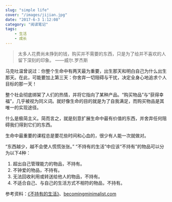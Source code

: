 ```yaml
---
slug: "simple life"
cover: "/images/jijian.jpg"
date: "2017-6-3 1:12:08"
category: "阅读笔记"
tags:
    - 生活
    - 成长
---
```

> 太多人花费尚未挣到的钱，购买并不需要的东西，只是为了给并不喜欢的人留下深刻的印象。 ——威尔.罗杰斯

马克吐温曾说过：你整个生命中有两天最为重要，出生那天和明白自己为什么出生那天。在此，可能要加上第三天：你舍弃一切阻碍与干扰，决定全身心地追求个人目标的那一天！

整个社会彻底绑架了人们的热情，并将它指向了某种产品。“购买物品”与“获得幸福”，几乎被视为同义词。就好像生命的目的就是为了自我满足，而购买物品是其唯一的实现途径。

什么是极简主义。简而言之，就是刻意扩展生命中最有价值的东西，并舍弃任何阻碍我们得到它们的东西。

生命中最重要的课程总是要花些时间和心血的，很少有人能一次就做对。

“东西越少，越不会使人慌慌张张。” “不持有的生活”中应该“不持有”的物品可以分为以下4种： 

1. 超出自己管理能力的物品，不持有。 
2. 不钟爱的物品，不持有。
3. 无法回收利用或转送给他人的物品，不持有。 
4. 不适合自己、与自己的生活方式不相符的物品，不持有。

参考资料：[《不持有的生活》](https://book.douban.com/subject/4086725/)、[becomingminimalist.com](https://www.becomingminimalist.com/)